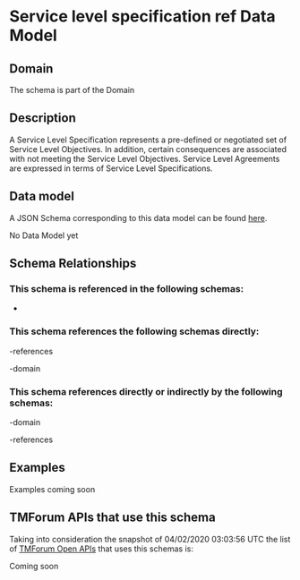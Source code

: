 # Service level specification ref Data Model

## Domain

The  schema is part of the  Domain

## Description

A Service Level Specification represents a pre-defined or negotiated set of Service Level 
Objectives. In addition, certain consequences are associated with not meeting the Service Level 
Objectives. Service Level Agreements are expressed in terms of Service Level Specifications.

## Data model

A JSON Schema corresponding to this data model can be found
[here](https://github.com/tmforum-rand/schemas/blob/candidates/Service/ServiceLevelSpecificationRef.schema.json).

No Data Model yet

## Schema Relationships

### This schema is referenced in the following schemas:

-

### This schema references the following schemas directly:

-references

-domain

### This schema references directly or indirectly by the following schemas:

-domain

-references



## Examples

Examples coming soon

## TMForum APIs that use this schema

Taking into consideration the snapshot of 04/02/2020 03:03:56 UTC the list of [TMForum Open APIs](https://www.tmforum.org/open-apis/) that uses this schemas is:

Coming soon